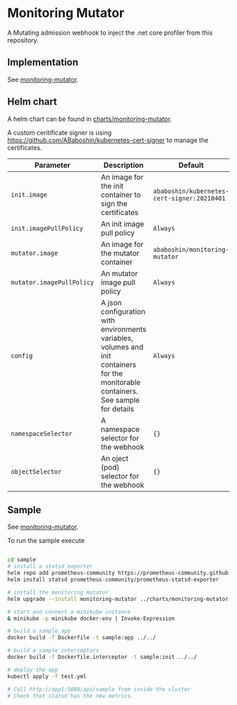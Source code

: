 # Monitoring Mutator

A Mutating admission webhook to inject the .net core profiler from this repository.

## Implementation

See [monitoring-mutator](monitoring-mutator).

## Helm chart

A helm chart can be found in [charts/monitoring-mutator](charts/monitoring-mutator).

A custom ceritificate signer is using https://github.com/ABaboshin/kubernetes-cert-signer to manage the certificates.

| Parameter                          | Description                                                                                                                                                                                                                                               | Default                                         |
|------------------------------------|-----------------------------------------------------------------------------------------------------------------------------------------------------------------------------------------------------------------------------------------------------------|-------------------------------------------------|
| `init.image`          | An image for the init container to sign the certificates                                                                                                                    | `ababoshin/kubernetes-cert-signer:20210401`                        |
| `init.imagePullPolicy`          | An init image pull policy                                                                                                                    | `Always`                        |
| `mutator.image`          | An image for the mutator container                                                                                                                    | `ababoshin/monitoring-mutator`                        |
| `mutator.imagePullPolicy`          | An mutator image pull policy                                                                                                                    | `Always`                        |
| `config`          | A json configuration with environments variables, volumes and init containers for the monitorable containers. See sample for details                                                                                                                    | `Always`                        |
| `namespaceSelector`          | A namespace selector for the webhook                                                                                                                    | `{}`                        |
| `objectSelector`          | An oject (pod) selector for the webhook                                                                                                                    | `{}`                        |


## Sample


See [monitoring-mutator](monitoring-mutator).

To run the sample execute

```bash

cd sample
# install a statsd exporter
helm repo add prometheus-community https://prometheus-community.github.io/helm-charts
helm install statsd prometheus-community/prometheus-statsd-exporter

# install the monitoring mutator
helm upgrade --install monitoring-mutator ../charts/monitoring-mutator -f sample-mutator.yml

# start and connect a minikube instance
& minikube -p minikube docker-env | Invoke-Expression

# build a sample app
docker build -f Dockerfile -t sample:app ../../

# build a sample interceptors
docker build -f Dockerfile.interceptor -t sample:init ../../

# deploy the app
kubectl apply -f test.yml

# Call http://app1:5000/api/sample from inside the cluster
# Check that statsd has the new metrics.
```

